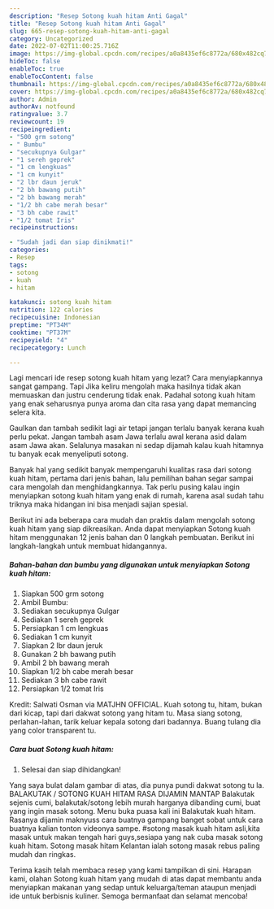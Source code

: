 ```yaml
---
description: "Resep Sotong kuah hitam Anti Gagal"
title: "Resep Sotong kuah hitam Anti Gagal"
slug: 665-resep-sotong-kuah-hitam-anti-gagal
category: Uncategorized
date: 2022-07-02T11:00:25.716Z
image: https://img-global.cpcdn.com/recipes/a0a8435ef6c8772a/680x482cq70/sotong-kuah-hitam-foto-resep-utama.jpg
hideToc: false
enableToc: true
enableTocContent: false
thumbnail: https://img-global.cpcdn.com/recipes/a0a8435ef6c8772a/680x482cq70/sotong-kuah-hitam-foto-resep-utama.jpg
cover: https://img-global.cpcdn.com/recipes/a0a8435ef6c8772a/680x482cq70/sotong-kuah-hitam-foto-resep-utama.jpg
author: Admin
authorAv: notfound
ratingvalue: 3.7
reviewcount: 19
recipeingredient:
- "500 grm sotong"
- " Bumbu"
- "secukupnya Gulgar"
- "1 sereh geprek"
- "1 cm lengkuas"
- "1 cm kunyit"
- "2 lbr daun jeruk"
- "2 bh bawang putih"
- "2 bh bawang merah"
- "1/2 bh cabe merah besar"
- "3 bh cabe rawit"
- "1/2 tomat Iris"
recipeinstructions:

- "Sudah jadi dan siap dinikmati!"
categories:
- Resep
tags:
- sotong
- kuah
- hitam

katakunci: sotong kuah hitam 
nutrition: 122 calories
recipecuisine: Indonesian
preptime: "PT34M"
cooktime: "PT37M"
recipeyield: "4"
recipecategory: Lunch

---
```



Lagi mencari ide resep sotong kuah hitam yang lezat? Cara menyiapkannya sangat gampang. Tapi Jika keliru mengolah maka hasilnya tidak akan memuaskan dan justru cenderung tidak enak. Padahal sotong kuah hitam yang enak seharusnya punya aroma dan cita rasa yang dapat memancing selera kita.


Gaulkan dan tambah sedikit lagi air tetapi jangan terlalu banyak kerana kuah perlu pekat. Jangan tambah asam Jawa terlalu awal kerana asid dalam asam Jawa akan. Selalunya masakan ni sedap dijamah kalau kuah hitamnya tu banyak ecak menyeliputi sotong.

Banyak hal yang sedikit banyak mempengaruhi kualitas rasa dari sotong kuah hitam, pertama dari jenis bahan, lalu pemilihan bahan segar sampai cara mengolah dan menghidangkannya. Tak perlu pusing kalau ingin menyiapkan sotong kuah hitam yang enak di rumah, karena asal sudah tahu triknya maka hidangan ini bisa menjadi sajian spesial.


Berikut ini ada beberapa cara mudah dan praktis dalam mengolah sotong kuah hitam yang siap dikreasikan. Anda dapat menyiapkan Sotong kuah hitam menggunakan 12 jenis bahan dan 0 langkah pembuatan. Berikut ini langkah-langkah untuk membuat hidangannya.

<!--inarticleads1-->

##### Bahan-bahan dan bumbu yang digunakan untuk menyiapkan Sotong kuah hitam:

1. Siapkan 500 grm sotong
1. Ambil  Bumbu:
1. Sediakan secukupnya Gulgar
1. Sediakan 1 sereh geprek
1. Persiapkan 1 cm lengkuas
1. Sediakan 1 cm kunyit
1. Siapkan 2 lbr daun jeruk
1. Gunakan 2 bh bawang putih
1. Ambil 2 bh bawang merah
1. Siapkan 1/2 bh cabe merah besar
1. Sediakan 3 bh cabe rawit
1. Persiapkan 1/2 tomat Iris


Kredit: Salwati Osman via MATJHN OFFICIAL. Kuah sotong tu, hitam, bukan dari kicap, tapi dari dakwat sotong yang hitam tu. Masa siang sotong, perlahan-lahan, tarik keluar kepala sotong dari badannya. Buang tulang dia yang color transparent tu. 

<!--inarticleads2-->

##### Cara buat Sotong kuah hitam:


1. Selesai dan siap dihidangkan!

Yang saya bulat dalam gambar di atas, dia punya pundi dakwat sotong tu la. BALAKUTAK / SOTONG KUAH HITAM RASA DIJAMIN MANTAP Balakutak sejenis cumi, balakutak/sotong lebih murah harganya dibanding cumi, buat yang ingin masak sotong. Menu buka puasa kali ini Balakutak kuah hitam. Rasanya dijamin maknyuss cara buatnya gampang banget sobat untuk cara buatnya kalian tonton videonya sampe. #sotong masak kuah hitam asli,kita masak untuk makan tengah hari guys,sesiapa yang nak cuba masak sotong kuah hitam. Sotong masak hitam Kelantan ialah sotong masak rebus paling mudah dan ringkas. 

Terima kasih telah membaca resep yang kami tampilkan di sini. Harapan kami, olahan Sotong kuah hitam yang mudah di atas dapat membantu anda menyiapkan makanan yang sedap untuk keluarga/teman ataupun menjadi ide untuk berbisnis kuliner. Semoga bermanfaat dan selamat mencoba!
